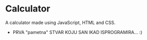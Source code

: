 # Calculator
A calculator made using JavaScript, HTML and CSS.

* PRVA "pametna" STVAR KOJU SAN IKAD ISPROGRAMIRA... :)
